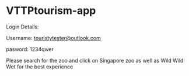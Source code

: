 # VTTPtourism-app

Login Details:

Username: touristytester@outlook.com

pasword: 1234qwer

Please search for the zoo and click on Singapore zoo as well as Wild Wild Wet for the best experience
